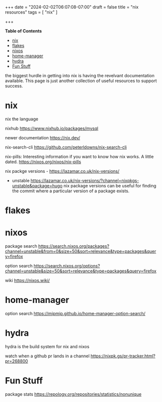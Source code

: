 +++
date = "2024-02-02T06:07:08-07:00"
draft = false
title = "nix resources"
tags = [ "nix" ]

+++

<!-- markdown-toc start - Don't edit this section. Run M-x markdown-toc-refresh-toc -->
**Table of Contents**

- [nix](#nix)
- [flakes](#flakes)
- [nixos](#nixos)
- [home-manager](#home-manager)
- [hydra](#hydra)
- [Fun Stuff](#fun-stuff)

<!-- markdown-toc end -->


the biggest hurdle in getting into nix is having the revelvant documentation available.
This page is just another collection of useful resources to support success.

# nix

nix the language

nixhub
https://www.nixhub.io/packages/mysql

newer documentation
https://nix.dev/

nix-search-cli
https://github.com/peterldowns/nix-search-cli

nix-pills: Interesting information if you want to know how nix works. A little dated.
https://nixos.org/nixos/nix-pills

nix packge versions - https://lazamar.co.uk/nix-versions/
- unstable https://lazamar.co.uk/nix-versions/?channel=nixpkgs-unstable&package=hugo
nix package versions can be useful for finding the commit where a particular version
of a package exists.

# flakes


# nixos


package search
https://search.nixos.org/packages?channel=unstable&from=0&size=50&sort=relevance&type=packages&query=firefox

option search
https://search.nixos.org/options?channel=unstable&size=50&sort=relevance&type=packages&query=firefox

wiki
https://nixos.wiki/



# home-manager



option search 
https://mipmip.github.io/home-manager-option-search/


# hydra
hydra is the build system for nix and nixos

watch when a github pr lands in a channel
https://nixpk.gs/pr-tracker.html?pr=268800


# Fun Stuff

package stats
https://repology.org/repositories/statistics/nonunique
